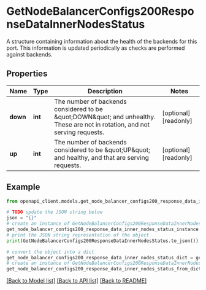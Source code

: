 # GetNodeBalancerConfigs200ResponseDataInnerNodesStatus

A structure containing information about the health of the backends for this port.  This information is updated periodically as checks are performed against backends.

## Properties

Name | Type | Description | Notes
------------ | ------------- | ------------- | -------------
**down** | **int** | The number of backends considered to be \&quot;DOWN\&quot; and unhealthy.  These are not in rotation, and not serving requests. | [optional] [readonly] 
**up** | **int** | The number of backends considered to be \&quot;UP\&quot; and healthy, and that are serving requests. | [optional] [readonly] 

## Example

```python
from openapi_client.models.get_node_balancer_configs200_response_data_inner_nodes_status import GetNodeBalancerConfigs200ResponseDataInnerNodesStatus

# TODO update the JSON string below
json = "{}"
# create an instance of GetNodeBalancerConfigs200ResponseDataInnerNodesStatus from a JSON string
get_node_balancer_configs200_response_data_inner_nodes_status_instance = GetNodeBalancerConfigs200ResponseDataInnerNodesStatus.from_json(json)
# print the JSON string representation of the object
print(GetNodeBalancerConfigs200ResponseDataInnerNodesStatus.to_json())

# convert the object into a dict
get_node_balancer_configs200_response_data_inner_nodes_status_dict = get_node_balancer_configs200_response_data_inner_nodes_status_instance.to_dict()
# create an instance of GetNodeBalancerConfigs200ResponseDataInnerNodesStatus from a dict
get_node_balancer_configs200_response_data_inner_nodes_status_from_dict = GetNodeBalancerConfigs200ResponseDataInnerNodesStatus.from_dict(get_node_balancer_configs200_response_data_inner_nodes_status_dict)
```
[[Back to Model list]](../README.md#documentation-for-models) [[Back to API list]](../README.md#documentation-for-api-endpoints) [[Back to README]](../README.md)


